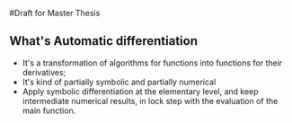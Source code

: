 #Draft for Master Thesis
## What's Automatic differentiation
* It's a transformation of algorithms for functions into functions for their derivatives;
* It's kind of partially symbolic and partially numerical
* Apply symbolic differentiation at the elementary level, and keep intermediate numerical results, in lock step with the evaluation of the main function.
